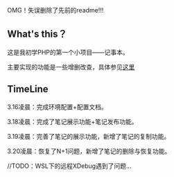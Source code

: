 OMG！失误删除了先前的readme!!!
## What's this？
这是我初学PHP的第一个小项目——记事本。

主要实现的功能是一些增删改查，具体参见[这里](https://github.com/WsTe47/PHP-Laravel-Notepad/blob/main/%E4%BB%BB%E5%8A%A1%26%26%E5%88%86%E6%9E%90/%E4%BB%BB%E5%8A%A1%26%26%E9%9C%80%E6%B1%82%E5%88%86%E6%9E%90.md)

## TimeLine
3.16凌晨：完成环境配置+配置文档。

3.18凌晨：完成了笔记展示功能+笔记发布功能。

3.19凌晨：完善了笔记的展示功能，新增了笔记的复制功能。

3.20凌晨：恢复了N+1问题，新增了笔记的删除与恢复功能。

//TODO：WSL下的远程XDebug遇到了问题...